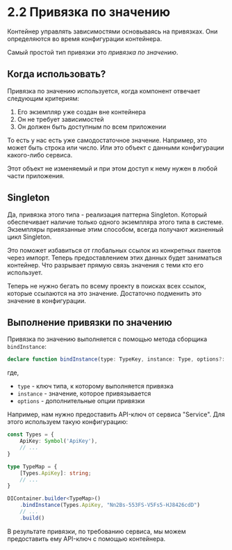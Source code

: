 # 2.2 Привязка по значению
Контейнер управлять зависимостями основываясь на привязках.
Они определяются во время конфигурации контейнера.

Самый простой тип привязки это *привязка по значению*.

## Когда использовать?

Привязка по значению используется, когда компонент отвечает следующим критериям:
1. Его экземпляр уже создан вне контейнера
2. Он не требует зависимостей
3. Он должен быть доступным по всем приложении

То есть у нас есть уже самодостаточное значение.
Например, это может быть строка или число.
Или это объект с данными конфигурации какого-либо сервиса.

Этот объект не изменяемый и при этом доступ к нему
нужен в любой части приложения.

## Singleton
Да, привязка этого типа - реализация паттерна Singleton.
Который обеспечивает наличие только одного экземпляра этого типа в системе.
Экземпляры привязанные этим способом, всегда получают жизненный цикл Singleton.

Это поможет избавиться от глобальных ссылок из конкретных пакетов через импорт.
Теперь предоставлением этих данных будет заниматься контейнер.
Что разрывает прямую связь значения с теми кто его использует.

Теперь не нужно бегать по всему проекту в поисках всех ссылок,
которые ссылаются на это значение.
Достаточно подменить это значение в конфигурации.

## Выполнение привязки по значению

Привязка по значению выполняется с помощью метода сборщика `bindInstance`:

```ts
declare function bindInstance(type: TypeKey, instance: Type, options?: TBindingOptions)
```
где,
- `type` - ключ типа, к которому выполняется привязка
- `instance` - значение, которое привязывается
- `options` - дополнительные опции привязки

Например, нам нужно предоставить API-ключ от сервиса "Service".
Для этого используем такую конфигурацию:
```ts
const Types = {
    ApiKey: Symbol('ApiKey'),
    // ...
}

type TypeMap = {
    [Types.ApiKey]: string;
    // ...
}

DIContainer.builder<TypeMap>()
    .bindInstance(Types.ApiKey, "Nn2Bs-553FS-V5Fs5-HJ8426cdD")
    // ...
    .build()
```

В результате привязки, по требованию сервиса,
мы можем предоставить ему API-ключ с помощью контейнера.
